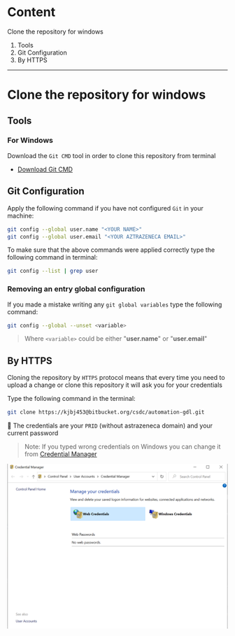# Content

Clone the repository for windows
1. Tools
2. Git Configuration
3. By HTTPS
-----------------------


# Clone the repository for windows

## Tools

### For Windows
Download the `Git CMD` tool in order to clone this repository from terminal

- [Download Git CMD](https://git-scm.com/downloads)

## Git Configuration
Apply the following command if you have not configured `Git` in your machine:

```bash
git config --global user.name "<YOUR NAME>"
git config --global user.email "<YOUR AZTRAZENECA EMAIL>"
```

To make sure that the above commands were applied correctly type the following command in terminal:

```bash
git config --list | grep user
```

### Removing an entry global configuration
If you made a mistake writing any `git global variables` type the following command:

```bash
git config --global --unset <variable>
```

> Where `<variable>` could be either "**user.name**" or "**user.email**"

## By HTTPS
Cloning the repository by `HTTPS` protocol means that every time you need to upload a change or clone 
this repository it will ask you for your credentials

Type the following command in the terminal:

```bash
git clone https://kjbj453@bitbucket.org/csdc/automation-gdl.git
```

:eyes: The credentials are your `PRID` (without astrazeneca domain) and your current password

> Note: If you typed wrong credentials on Windows you can change it from [Credential Manager](https://support.microsoft.com/en-us/help/4026814/windows-accessing-credential-manager)

![credentialManager](../../../.img/java/credentials.PNG)